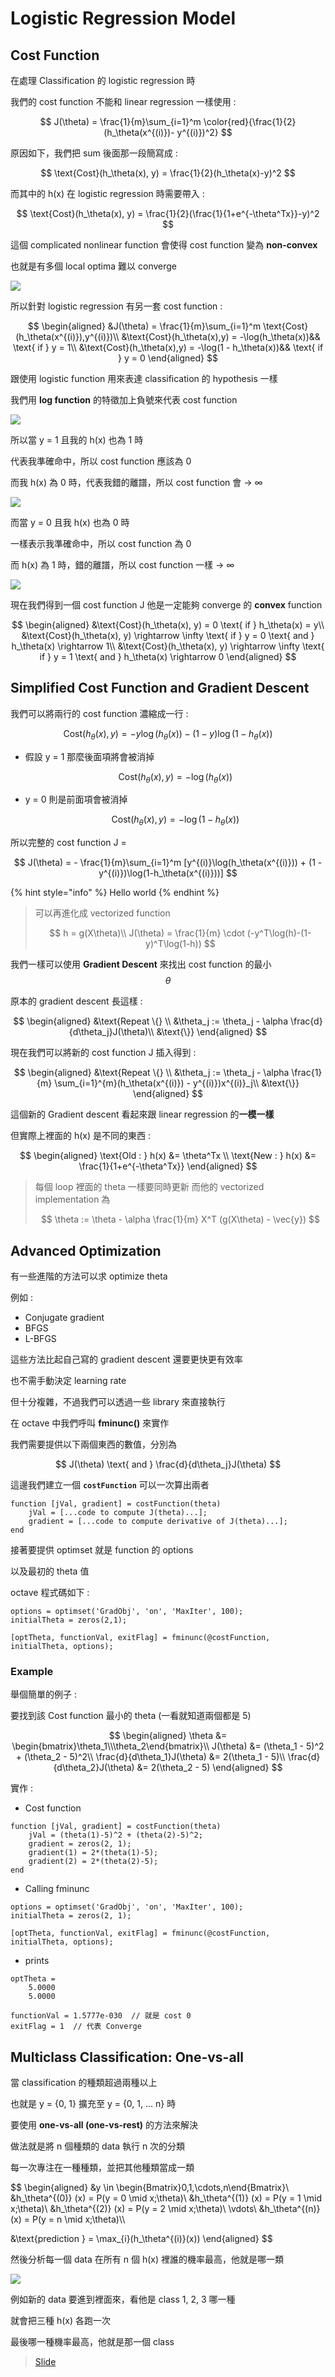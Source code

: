 # Logistic Regression Model

## Cost Function

在處理 Classification 的 logistic regression 時

我們的 cost function 不能和 linear regression 一樣使用 :

$$
J(\theta) = \frac{1}{m}\sum_{i=1}^m \color{red}{\frac{1}{2} (h_\theta(x^{(i)})- y^{(i)})^2}
$$

原因如下，我們把 sum 後面那一段簡寫成 :

$$
\text{Cost}(h_\theta(x), y) = \frac{1}{2}(h_\theta(x)-y)^2
$$

而其中的 h\(x\) 在 logistic regression 時需要帶入 :

$$
\text{Cost}(h_\theta(x), y) = \frac{1}{2}(\frac{1}{1+e^{-\theta^Tx}}-y)^2
$$

這個 complicated nonlinear function 會使得 cost function 變為 **non-convex**

也就是有多個 local optima 難以 converge

![](../../.gitbook/assets/non_convex.png)

所以針對 logistic regression 有另一套 cost function :

$$
\begin{aligned}
&J(\theta) = \frac{1}{m}\sum_{i=1}^m \text{Cost}(h_\theta(x^{(i)}),y^{(i)})\\
&\text{Cost}(h_\theta(x),y) = -\log(h_\theta(x))&& \text{ if } y = 1\\
&\text{Cost}(h_\theta(x),y) = -\log(1 - h_\theta(x))&& \text{ if } y = 0
\end{aligned}
$$

跟使用 logistic function 用來表達 classification 的 hypothesis 一樣

我們用 **log function** 的特徵加上負號來代表 cost function

![](../../.gitbook/assets/log_function.png)

所以當 y = 1 且我的 h\(x\) 也為 1 時

代表我準確命中，所以 cost function 應該為 0

而我 h\(x\) 為 0 時，代表我錯的離譜，所以 cost function 會 → ∞

![](../../.gitbook/assets/logistic_cost_function_1.png)

而當 y = 0 且我 h\(x\) 也為 0 時

一樣表示我準確命中，所以 cost function 為 0

而 h\(x\) 為 1 時，錯的離譜，所以 cost function 一樣 → ∞

![](../../.gitbook/assets/logistic_cost_function_0.png)

現在我們得到一個 cost function J 他是一定能夠 converge 的 **convex** function

$$
\begin{aligned}
&\text{Cost}(h_\theta(x), y) = 0 \text{ if } h_\theta(x) = y\\
&\text{Cost}(h_\theta(x), y) \rightarrow \infty \text{ if } y = 0 \text{ and } h_\theta(x) \rightarrow 1\\
&\text{Cost}(h_\theta(x), y) \rightarrow \infty \text{ if } y = 1 \text{ and } h_\theta(x) \rightarrow 0
\end{aligned}
$$

## Simplified Cost Function and Gradient Descent

我們可以將兩行的 cost function 濃縮成一行 :

$$
\text{Cost}(h_\theta(x), y) = -y \log(h_\theta(x)) - (1 - y) \log (1-h_\theta(x))
$$

* 假設 y = 1 那麼後面項將會被消掉

  $$
  \text{Cost}(h_\theta(x), y) = -\log(h_\theta(x))
  $$

* y = 0 則是前面項會被消掉

  $$
  \text{Cost}(h_\theta(x), y) = -\log(1-h_\theta(x))
  $$

所以完整的 cost function J =

$$
J(\theta) = - \frac{1}{m}\sum_{i=1}^m 
[y^{(i)}\log(h_\theta(x^{(i)})) + (1 - y^{(i)})\log(1-h_\theta(x^{(i)}))]
$$

{% hint style="info" %}
Hello world
{% endhint %}

> 可以再進化成 vectorized function
>
> $$
> h = g(X\theta)\\
> J(\theta) = \frac{1}{m} \cdot (-y^T\log(h)-(1-y)^T\log(1-h))
> $$

我們一樣可以使用 **Gradient Descent** 來找出 cost function 的最小 $$\theta$$

原本的 gradient descent 長這樣 :

$$
\begin{aligned}
&\text{Repeat \{} \\
&\theta_j := \theta_j - \alpha \frac{d}{d\theta_j}J(\theta)\\
&\text{\}}
\end{aligned}
$$

現在我們可以將新的 cost function J 插入得到 :

$$
\begin{aligned}
&\text{Repeat \{} \\
&\theta_j := \theta_j - \alpha \frac{1}{m} \sum_{i=1}^{m}(h_\theta(x^{(i)}) - y^{(i)})x^{(i)}_j\\
&\text{\}}
\end{aligned}
$$

這個新的 Gradient descent 看起來跟 linear regression 的**一模一樣**

但實際上裡面的 h\(x\) 是不同的東西 :

$$
\begin{aligned}
\text{Old : } h(x) &= \theta^Tx \\
\text{New : } h(x) &= \frac{1}{1+e^{-\theta^Tx}}
\end{aligned}
$$

> 每個 loop 裡面的 theta 一樣要同時更新 而他的 vectorized implementation 為
>
> $$
> \theta := \theta - \alpha \frac{1}{m} X^T (g(X\theta) - \vec{y})
> $$

## Advanced Optimization

有一些進階的方法可以求 optimize theta

例如 :

* Conjugate gradient
* BFGS
* L-BFGS

這些方法比起自己寫的 gradient descent 還要更快更有效率

也不需手動決定 learning rate

但十分複雜，不過我們可以透過一些 library 來直接執行

在 octave 中我們呼叫 **fminunc\(\)** 來實作

我們需要提供以下兩個東西的數值，分別為

$$
J(\theta) \text{  and  } \frac{d}{d\theta_j}J(\theta)
$$

這邊我們建立一個 **`costFunction`** 可以一次算出兩者

```text
function [jVal, gradient] = costFunction(theta)
    jVal = [...code to compute J(theta)...];
    gradient = [...code to compute derivative of J(theta)...];
end
```

接著要提供 optimset 就是 function 的 options

以及最初的 theta 值

octave 程式碼如下 :

```text
options = optimset('GradObj', 'on', 'MaxIter', 100);
initialTheta = zeros(2,1);

[optTheta, functionVal, exitFlag] = fminunc(@costFunction, initialTheta, options);
```

### Example

舉個簡單的例子 :

要找到該 Cost function 最小的 theta \(一看就知道兩個都是 5\)

$$
\begin{aligned}
\theta &= \begin{bmatrix}\theta_1\\\theta_2\end{bmatrix}\\
J(\theta) &= (\theta_1 - 5)^2 + (\theta_2 - 5)^2\\
\frac{d}{d\theta_1}J(\theta) &= 2(\theta_1 - 5)\\
\frac{d}{d\theta_2}J(\theta) &= 2(\theta_2 - 5)
\end{aligned}
$$

實作 :

* Cost function

```text
function [jVal, gradient] = costFunction(theta)
    jVal = (theta(1)-5)^2 + (theta(2)-5)^2;
    gradient = zeros(2, 1);
    gradient(1) = 2*(theta(1)-5);
    gradient(2) = 2*(theta(2)-5);
end
```

* Calling fminunc

```text
options = optimset('GradObj', 'on', 'MaxIter', 100);
initialTheta = zeros(2, 1);

[optTheta, functionVal, exitFlag] = fminunc(@costFunction, initialTheta, options);
```

* prints

```text
optTheta =
    5.0000
    5.0000

functionVal = 1.5777e-030  // 就是 cost 0
exitFlag = 1  // 代表 Converge
```

## Multiclass Classification: One-vs-all

當 classification 的種類超過兩種以上

也就是 y = {0, 1} 擴充至 y = {0, 1, ... n} 時

要使用 **one-vs-all \(one-vs-rest\)** 的方法來解決

做法就是將 n 個種類的 data 執行 n 次的分類

每一次專注在一種種類，並把其他種類當成一類

$$
\begin{aligned}
&y \in \begin{Bmatrix}0,1,\cdots,n\end{Bmatrix}\\
&h_\theta^{(0)} (x) = P(y = 0 \mid x;\theta)\\
&h_\theta^{(1)} (x) = P(y = 1 \mid x;\theta)\\
&h_\theta^{(2)} (x) = P(y = 2 \mid x;\theta)\\
\vdots\\
&h_\theta^{(n)} (x) = P(y = n \mid x;\theta)\\\\

&\text{prediction } = \max_{i}(h_\theta^{(i)}(x)) 
\end{aligned}
$$

然後分析每一個 data 在所有 n 個 h\(x\) 裡誰的機率最高，他就是哪一類

![](../../.gitbook/assets/one-vs-all.png)

例如新的 data 要進到裡面來，看他是 class 1, 2, 3 哪一種

就會把三種 h\(x\) 各跑一次

最後哪一種機率最高，他就是那一個 class

> [Slide](https://d3c33hcgiwev3.cloudfront.net/_964b8d77dc0ee6fd42ac7d8a70c4ffa1_Lecture6.pdf?Expires=1569369600&Signature=PhY46Jbe8gft0~H7Hs2vxvgCae3AQDas33ZZJSJh92DE3Kp4cFA9VYiW~~mXNf2V0nOKXQX3gd2H~NFMTQsarPupOgG27wTigwDXI6aeTcu8dIWkwDFrD3153xOurtCkHq8-KAsi70P7Zh6MX66pHFOX7~CPn8JFm-t-Ni6Za3U_&Key-Pair-Id=APKAJLTNE6QMUY6HBC5A)

